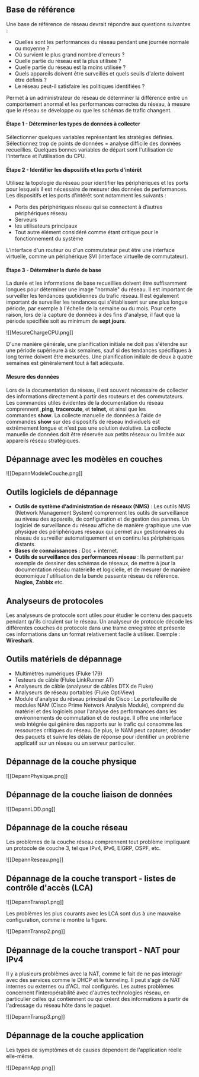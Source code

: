 
## Base de référence

Une base de référence de réseau devrait répondre aux questions suivantes :

- Quelles sont les performances du réseau pendant une journée normale ou moyenne ?
- Où survient le plus grand nombre d'erreurs ?
- Quelle partie du réseau est la plus utilisée ?
- Quelle partie du réseau est la moins utilisée ?
- Quels appareils doivent être surveillés et quels seuils d'alerte doivent être définis ?
- Le réseau peut-il satisfaire les politiques identifiées ?

Permet à un administrateur de réseau de déterminer la différence entre un comportement anormal et les performances correctes du réseau, à mesure que le réseau se développe ou que les schémas de trafic changent.

#### Étape 1 - Déterminer les types de données à collecter

Sélectionner quelques variables représentant les stratégies définies. 
Sélectionnez trop de points de données = analyse difficile des données recueillies.
Quelques bonnes variables de départ sont l'utilisation de l'interface et l'utilisation du CPU.

#### Étape 2 - Identifier les dispositifs et les ports d'intérêt

Utilisez la topologie du réseau pour identifier les périphériques et les ports pour lesquels il est nécessaire de mesurer des données de performances. Les dispositifs et les ports d'intérêt sont notamment les suivants :

- Ports des périphériques réseau qui se connectent à d’autres périphériques réseau
- Serveurs
- les utilisateurs principaux
- Tout autre élément considéré comme étant critique pour le fonctionnement du système

L'interface d'un routeur ou d'un commutateur peut être une interface virtuelle, comme un périphérique SVI (interface virtuelle de commutateur).

#### Étape 3 - Déterminer la durée de base

La durée et les informations de base recueillies doivent être suffisamment longues pour déterminer une image "normale" du réseau. Il est important de surveiller les tendances quotidiennes du trafic réseau. Il est également important de surveiller les tendances qui s'établissent sur une plus longue période, par exemple à l'échelle de la semaine ou du mois. Pour cette raison, lors de la capture de données à des fins d'analyse, il faut que la période spécifiée soit au minimum de **sept jours**.

![[MesureChargeCPU.png]]

D'une manière générale, une planification initiale ne doit pas s'étendre sur une période supérieure à six semaines, sauf si des tendances spécifiques à long terme doivent être mesurées. Une planification initiale de deux à quatre semaines est généralement tout à fait adéquate.

#### Mesure des données

Lors de la documentation du réseau, il est souvent nécessaire de collecter des informations directement à partir des routeurs et des commutateurs.
Les commandes utiles évidentes de la documentation du réseau comprennent ,**ping**, **traceroute**, et **telnet,** et ainsi que les commandes **show**.
La collecte manuelle de données à l'aide de commandes **show** sur des dispositifs de réseau individuels est extrêmement longue et n'est pas une solution évolutive. La collecte manuelle de données doit être réservée aux petits réseaux ou limitée aux appareils réseau stratégiques.

## Dépannage avec les modèles en couches

![[DepannModeleCouche.png]]

## Outils logiciels de dépannage

- **Outils de système d’administration de réseaux (NMS)** : Les outils NMS (Network Management System) comprennent les outils de surveillance au niveau des appareils, de configuration et de gestion des pannes. Un logiciel de surveillance du réseau affiche de manière graphique une vue physique des périphériques réseaux qui permet aux gestionnaires du réseau de surveiller automatiquement et en continu les périphériques distants.
- **Bases de connaissances** : Doc + internet.
- **Outils de surveillance des performances réseau** : Ils permettent par exemple de dessiner des schémas de réseaux, de mettre à jour la documentation réseau matérielle et logicielle, et de mesurer de manière économique l'utilisation de la bande passante réseau de référence. **Nagios**, **Zabbix** etc.

## Analyseurs de protocoles

Les analyseurs de protocole sont utiles pour étudier le contenu des paquets pendant qu'ils circulent sur le réseau. Un analyseur de protocole décode les différentes couches de protocole dans une trame enregistrée et présente ces informations dans un format relativement facile à utiliser.
Exemple : **Wireshark**.

## Outils matériels de dépannage

- Multimètres numériques (Fluke 179)
- Testeurs de câble (Fluke LinkRunner AT)
- Analyseurs de câble (analyseur de câbles DTX de Fluke)
- Analyseurs de réseau portables (Fluke OptiView)
- Module d'analyse du réseau principal de Cisco : Le portefeuille de modules NAM (Cisco Prime Network Analysis Module), comprend du matériel et des logiciels pour l'analyse des performances dans les environnements de commutation et de routage. Il offre une interface web intégrée qui génère des rapports sur le trafic qui consomme les ressources critiques du réseau. De plus, le NAM peut capturer, décoder des paquets et suivre les délais de réponse pour identifier un problème applicatif sur un réseau ou un serveur particulier.

## Dépannage de la couche physique

![[DepannPhysique.png]]

## Dépannage de la couche liaison de données

![[DepannLDD.png]]

## Dépannage de la couche réseau

Les problèmes de la couche réseau comprennent tout problème impliquant un protocole de couche 3, tel que IPv4, IPv6, EIGRP, OSPF, etc.

![[DepannReseau.png]]

## Dépannage de la couche transport - listes de contrôle d'accès (LCA)

![[DepannTransp1.png]]

Les problèmes les plus courants avec les LCA sont dus à une mauvaise configuration, comme le montre la figure.

![[DepannTransp2.png]]

## Dépannage de la couche transport - NAT pour IPv4

Il y a plusieurs problèmes avec la NAT, comme le fait de ne pas interagir avec des services comme le DHCP et le tunneling. Il peut s'agir de NAT internes ou externes ou d'ACL mal configurés. Les autres problèmes concernent l'interopérabilité avec d'autres technologies réseau, en particulier celles qui contiennent ou qui créent des informations à partir de l'adressage du réseau hôte dans le paquet.

![[DepannTransp3.png]]

## Dépannage de la couche application

Les types de symptômes et de causes dépendent de l'application réelle elle-même.

![[DepannApp.png]]


